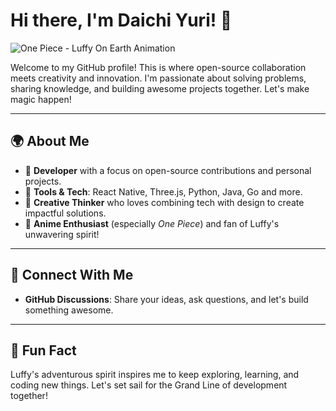 # Hi there, I'm Daichi Yuri! 👋

![One Piece - Luffy On Earth Animation]([https://media.tenor.com/UTxKJNlZilwAAAAj/luffy-monkey-d-luffy.gif])

Welcome to my GitHub profile! This is where open-source collaboration meets creativity and innovation. I'm passionate about solving problems, sharing knowledge, and building awesome projects together. Let's make magic happen!

---

## 🌍 About Me
- 🤖 **Developer** with a focus on open-source contributions and personal projects.
- 🔧 **Tools & Tech**: React Native, Three.js, Python, Java, Go and more.
- 🎨 **Creative Thinker** who loves combining tech with design to create impactful solutions.
- 🎩 **Anime Enthusiast** (especially *One Piece*) and fan of Luffy's unwavering spirit!

---
<!---
## 🚀 My Work
Here are some highlights of what you'll find here:

### 🔬 Personal Projects
- **Zecure**: A secure code practicing platform for developers, featuring creator and user spaces. [Learn More](https://github.com/DaichiYuri/Zecure)
- **3D Experiments**: Using Three.js to render immersive 3D experiences in React Native apps.

### 🔧 Open Source Contributions
I actively contribute to open-source projects, sharing my skills and learning from the amazing developer community.

---

## 🎨 Featured Projects
![One Piece - Luffy On Earth Animation]([https://media.giphy.com/media/3o6Zt481isNVuQI1l6/giphy.gif])

1. **Huffman Coding & Compression**
   - Algorithms for efficient image and data compression.
   - **Tech Used**: Python, Data Structures, and Algorithms.

2. **Creative Coding Challenges**
   - Solving user-defined challenges using secure and optimized code.
   - **Languages**: Python, JavaScript.

3. **React Native Experiments**
   - Building cross-platform apps with 3D rendering capabilities.
   - **Focus**: Seamless UI/UX.

---

## 😎 Let's Collaborate!
I'm always excited to:
- Work on innovative open-source projects.
- Learn and share knowledge about coding and development.
- Build tools and platforms that solve real-world problems.

---
--->

## 🔗 Connect With Me
- **GitHub Discussions**: Share your ideas, ask questions, and let's build something awesome.
<!---
- **Twitter**: Follow me for updates and tech thoughts! [@DaichiYuri](https://twitter.com/DaichiYuri)
--->

---

## 🌟 Fun Fact
Luffy's adventurous spirit inspires me to keep exploring, learning, and coding new things. Let's set sail for the Grand Line of development together!



<!---
DaichiYuri/DaichiYuri is a ✨ special ✨ repository because its `README.md` (this file) appears on your GitHub profile.
You can click the Preview link to take a look at your changes.
--->
